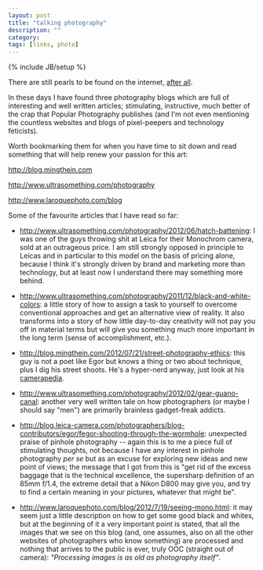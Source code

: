 ```yaml
---
layout: post
title: "talking photography"
description: ""
category: 
tags: [links, photo]
---
```

{% include JB/setup %}

There are still pearls to be found on the internet, [after all](http://aadm.github.com/2012-06-02-these-tech-writers-invettiva.html).

In these days I have found three photography blogs which are full of interesting and well written articles; stimulating, instructive, much better of the crap that Popular Photography publishes (and I'm not even mentioning the countless websites and blogs of pixel-peepers and technology feticists).

Worth bookmarking them for when you have time to sit down and read something that will help renew your passion for this art:

<http://blog.mingthein.com>

<http://www.ultrasomething.com/photography>

<http://www.laroquephoto.com/blog>

Some of the favourite articles that I have read so far:

* <http://www.ultrasomething.com/photography/2012/06/hatch-battening>: I was one of the guys throwing shit at Leica for their Monochrom camera, sold at an outrageous price. I am still strongly opposed in principle to Leicas and in particular to this model on the basis of pricing alone, because I think it's strongly driven by brand and marketing more than technology, but at least now I understand there may something more behind.

* <http://www.ultrasomething.com/photography/2011/12/black-and-white-colors>: a little story of how to assign a task to yourself to overcome conventional approaches and get an alternative view of reality. It also transforms into a story of how little day-to-day creativity will not pay you off in material terms but will give you something much more important in the long term (sense of accomplishment, etc.). 

* <http://blog.mingthein.com/2012/07/21/street-photography-ethics>: this guy is not a poet like Egor but knows a thing or two about technique, plus I dig his street shoots. He's a hyper-nerd anyway, just look at his [camerapedia](http://blog.mingthein.com/equipmentdatabase/).

* <http://www.ultrasomething.com/photography/2012/02/gear-guano-canal>: another very well written tale on how photographers (or maybe I should say "men") are primarily brainless gadget-freak addicts.

* <http://blog.leica-camera.com/photographers/blog-contributors/egor/fegor-shooting-through-the-wormhole>: unexpected praise of pinhole photography -- again this is to me a piece full of stimulating thoughts, not because I have any interest in pinhole photography *per se* but as an excuse for exploring new ideas and new point of views; the message that I got from this is "get rid of the excess baggage that is the technical excellence, the supersharp definition of an 85mm f/1.4, the extreme detail that a Nikon D800 may give you, and try to find a certain meaning in your pictures, whatever that might be".

* <http://www.laroquephoto.com/blog/2012/7/19/seeing-mono.html>: it may seem just a little description on how to get some good black and whites, but at the beginning of it a very important point is stated, that all the images that we see on this blog (and, one assumes, also on all the other websites of photographers who know something) are processed and nothing that arrives to the public is ever, truly OOC (straight out of camera): *"Processing images is as old as photography itself"*.